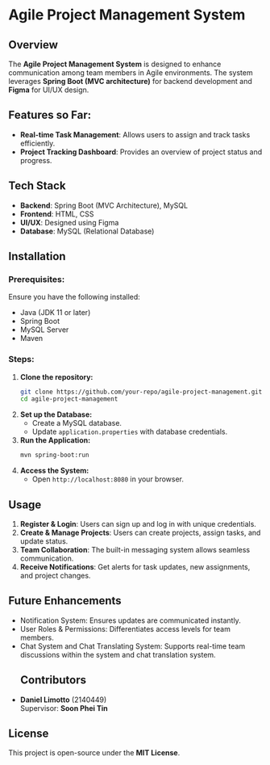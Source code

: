 # Agile Project Management System

## Overview

The **Agile Project Management System** is designed to enhance communication among team members in Agile environments. The system leverages **Spring Boot (MVC architecture)** for backend development and **Figma** for UI/UX design.

## Features so Far:

- **Real-time Task Management**: Allows users to assign and track tasks efficiently.
- **Project Tracking Dashboard**: Provides an overview of project status and progress.

## Tech Stack

- **Backend**: Spring Boot (MVC Architecture), MySQL
- **Frontend**: HTML, CSS
- **UI/UX**: Designed using Figma
- **Database**: MySQL (Relational Database)

## Installation

### Prerequisites:

Ensure you have the following installed:

- Java (JDK 11 or later)
- Spring Boot
- MySQL Server
- Maven

### Steps:

1. **Clone the repository:**
   ```bash
   git clone https://github.com/your-repo/agile-project-management.git
   cd agile-project-management
   ```
2. **Set up the Database:**
   - Create a MySQL database.
   - Update `application.properties` with database credentials.
3. **Run the Application:**
   ```bash
   mvn spring-boot:run
   ```
4. **Access the System:**
   - Open `http://localhost:8080` in your browser.

## Usage

1. **Register & Login**: Users can sign up and log in with unique credentials.
2. **Create & Manage Projects**: Users can create projects, assign tasks, and update status.
3. **Team Collaboration**: The built-in messaging system allows seamless communication.
4. **Receive Notifications**: Get alerts for task updates, new assignments, and project changes.

## Future Enhancements

- Notification System: Ensures updates are communicated instantly.
- User Roles & Permissions: Differentiates access levels for team members.
- Chat System and Chat Translating System: Supports real-time team discussions within the system and chat translation system.
  ## Contributors

* **Daniel Limotto** (2140449)\
  Supervisor: **Soon Phei Tin**

## License

This project is open-source under the **MIT License**.

##

